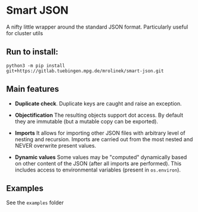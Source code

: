 # Smart JSON

A nifty little wrapper around the standard JSON format. Particularly useful for cluster utils

## Run to install:

``python3 -m pip install git+https://gitlab.tuebingen.mpg.de/mrolinek/smart-json.git``


## Main features


* **Duplicate check**. Duplicate keys are caught and raise an exception.

* **Objectification** The resulting objects support dot access. By default they are immutable (but a mutable copy can be exported).

* **Imports** It allows for importing other JSON files with arbitrary level of nesting and recursion. Imports are carried out from the most nested and NEVER overwrite present values.

* **Dynamic values** Some values may be "computed" dynamically based on other content of the JSON (after all imports are performed). This includes access to environmental variables (present in `os.environ`).

## Examples

See the `examples` folder